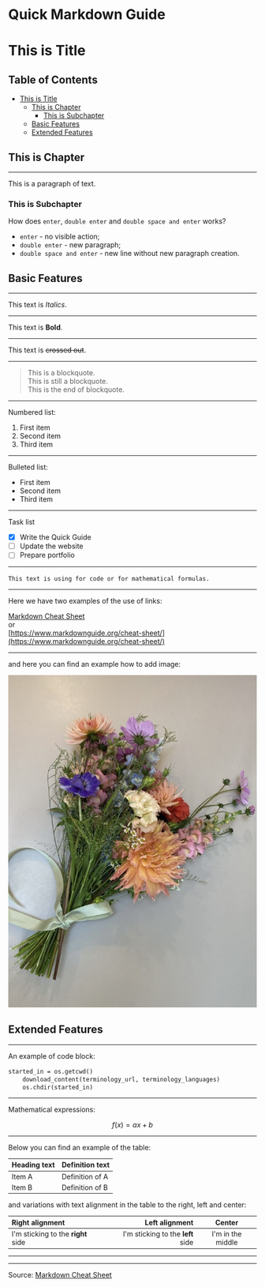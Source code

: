 # Quick Markdown Guide <!-- omit in toc -->

<!-- this is a comment, but it can be read by VSC and their extensions as actions -->

# This is Title

## Table of Contents <!-- omit in toc -->

- [This is Title](#this-is-title)
  - [This is Chapter](#this-is-chapter)
    - [This is Subchapter](#this-is-subchapter)
  - [Basic Features](#basic-features)
  - [Extended Features](#extended-features)

## This is Chapter
---

This is a paragraph of text.

### This is Subchapter

How does `enter`, `double enter` and `double space and enter` works?

- `enter` - no visible action;  
- `double enter` - new paragraph;  
- `double space and enter` - new line without new paragraph creation.

## Basic Features
---

This text is *Italics*.  

---

This text is **Bold**.

---

This text is ~~crossed out~~.

---

> This is a blockquote.  
This is still a blockquote.  
This is the end of blockquote.

---

Numbered list:
1. First item
2. Second item
3. Third item

---

Bulleted list:
- First item
- Second item
- Third item

---

Task list
- [x] Write the Quick Guide
- [ ] Update the website
- [ ] Prepare portfolio

---

`This text is using for code or for mathematical formulas.`

---

Here we have two examples of the use of links:  

[Markdown Cheat Sheet](https://www.markdownguide.org/cheat-sheet/)  
or  
[https://www.markdownguide.org/cheat-sheet/](https://www.markdownguide.org/cheat-sheet/)

---

and here you can find an example how to add image:  

![alt text](IMG_E8070.JPG)

## Extended Features
---

An example of code block:
```
started_in = os.getcwd()
    download_content(terminology_url, terminology_languages)
    os.chdir(started_in)
```

---
Mathematical expressions:

$$
f(x) = ax + b
$$

---

Below you can find an example of the table:

| Heading text | Definition text |
| ------------ | --------------- |
| Item A       | Definition of A |
| Item B       | Definition of B |

and variations with text alignment in the table to the right, left and center:

| Right alignment                    |                    Left alignment |      Center       |
| :--------------------------------- | --------------------------------: | :---------------: |
| I'm sticking to the **right** side | I'm sticking to the **left** side | I'm in the middle |

---
---

Source: [Markdown Cheat Sheet](https://www.markdownguide.org/cheat-sheet/) 
